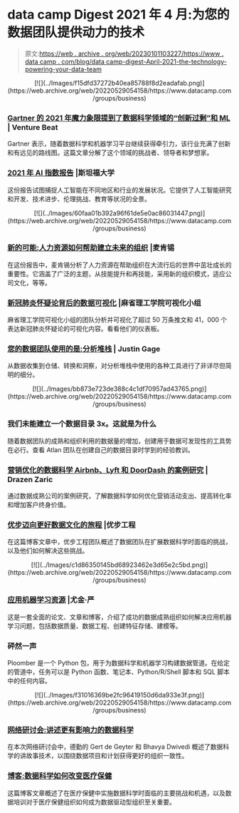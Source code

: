 # data camp Digest 2021 年 4 月:为您的数据团队提供动力的技术

> 原文:[https://web . archive . org/web/20230101103227/https://www . data camp . com/blog/data camp-digest-April-2021-the-technology-powering-your-data-team](https://web.archive.org/web/20230101103227/https://www.datacamp.com/blog/datacamp-digest-april-2021-the-technology-powering-your-data-team)

<center>[![](../Images/f15dfd37272b40ea85788f8d2eadafab.png)](https://web.archive.org/web/20220529054158/https://www.datacamp.com/groups/business)</center>

### [Gartner 的 2021 年魔力象限提到了数据科学领域的“创新过剩”和 ML](https://web.archive.org/web/20220529054158/https://venturebeat.com/2021/03/14/gartners-2021-magic-quadrant-cites-glut-of-innovation-in-data-science-and-ml/) | Venture Beat

Gartner 表示，随着数据科学和机器学习平台继续获得牵引力，该行业充满了创新和有远见的路线图。这篇文章分解了这个领域的挑战者、领导者和梦想家。

### [2021 年 AI 指数报告](https://web.archive.org/web/20220529054158/https://hai.stanford.edu/research/ai-index-2021) |斯坦福大学

这份报告试图捕捉人工智能在不同地区和行业的发展状况。它提供了人工智能研究和开发、技术进步、伦理挑战、教育等状况的全景。

<center>[![](../Images/60faa01b392a96f61de5e0ac86031447.png)](https://web.archive.org/web/20220529054158/https://www.datacamp.com/groups/business)</center>

### [新的可能:人力资源如何帮助建立未来的组织](https://web.archive.org/web/20220529054158/https://www.mckinsey.com/business-functions/organization/our-insights/the-new-possible-how-hr-can-help-build-the-organization-of-the-future) |麦肯锡

在这份报告中，麦肯锡分析了人力资源在帮助组织在大流行后的世界中茁壮成长的重要性。它涵盖了广泛的主题，从技能提升和再技能，采用新的组织模式，适应公司文化，等等。

### [新冠肺炎怀疑论背后的数据可视化](https://web.archive.org/web/20220529054158/http://vis.mit.edu/covid-story/#dashboard) |麻省理工学院可视化小组

麻省理工学院可视化小组的团队分析并可视化了超过 50 万条推文和 41，000 个表达新冠肺炎怀疑论的可视化内容。看看他们的仪表板。

### [您的数据团队使用的是:分析堆栈](https://web.archive.org/web/20220529054158/https://technically.dev/posts/what-your-data-team-is-using) | Justin Gage

从数据收集到仓储、转换和洞察，对分析堆栈中使用的各种工具进行了非详尽但简明的细分。

<center>[![](../Images/bb873e723de388c4c1df70957ad43765.png)](https://web.archive.org/web/20220529054158/https://www.datacamp.com/groups/business)</center>

### 我们未能建立一个数据目录 3x。这就是为什么

随着数据团队的成熟和组织利用的数据量的增加，创建用于数据可发现性的工具势在必行。查看 Atlan 团队在创建自己的数据目录时学到的经验教训。

### [营销优化的数据科学 Airbnb、Lyft 和 DoorDash 的案例研究](https://web.archive.org/web/20220529054158/https://blogboard.io/blog/data-science-in-marketing-optimization/) | Drazen Zaric

通过数据成熟公司的案例研究，了解数据科学如何优化营销活动支出、提高转化率和增加客户终身价值。

### [优步迈向更好数据文化的旅程](https://web.archive.org/web/20220529054158/https://eng.uber.com/ubers-journey-toward-better-data-culture-from-first-principles/) |优步工程

在这篇博客文章中，优步工程团队概述了数据团队在扩展数据科学时面临的挑战，以及他们如何解决这些挑战。

<center>[![](../Images/c1d86350145bd68923462e3d65e2c5bd.png)](https://web.archive.org/web/20220529054158/https://www.datacamp.com/groups/business)</center>

### [应用机器学习资源](https://web.archive.org/web/20220529054158/https://github.com/eugeneyan/applied-ml) |尤金·严

这是一套全面的论文、文章和博客，介绍了成功的数据成熟组织如何解决应用机器学习问题，包括数据质量、数据工程、创建特征存储、建模等。

### 砰然一声

Ploomber 是一个 Python 包，用于为数据科学和机器学习构建数据管道。在给定的管道中，任务可以是 Python 函数、笔记本、Python/R/Shell 脚本和 SQL 脚本中的任何内容。

<center>[![](../Images/f31016369be2fc96419150d6da933e3f.png)](https://web.archive.org/web/20220529054158/https://www.datacamp.com/groups/business)</center>

### [网络研讨会:讲述更有影响力的数据科学](https://web.archive.org/web/20220529054158/https://www.datacamp.com/resources/webinars/storytelling-for-impactful-data-science)

在本次网络研讨会中，德勤的 Gert de Geyter 和 Bhavya Dwivedi 概述了数据科学的讲故事技术，以围绕数据项目和计划获得更好的组织一致性。

### [博客:数据科学如何改变医疗保健](https://web.archive.org/web/20220529054158/https://www.datacamp.com/community/blog/data-science-in-healthcare)

这篇博客文章概述了在医疗保健中实施数据科学时面临的主要挑战和机遇，以及数据培训对于医疗保健组织如何成为数据驱动型组织至关重要。